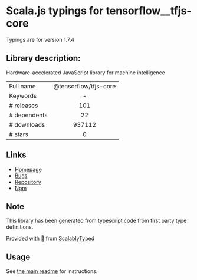 
# Scala.js typings for tensorflow__tfjs-core

Typings are for version 1.7.4

## Library description:
Hardware-accelerated JavaScript library for machine intelligence

|                    |                 |
| ------------------ | :-------------: |
| Full name          | @tensorflow/tfjs-core |
| Keywords           | - |
| # releases         | 101 |
| # dependents       | 22 |
| # downloads        | 937112 |
| # stars            | 0 |

## Links
- [Homepage](https://github.com/tensorflow/tfjs-core#readme)
- [Bugs](https://github.com/tensorflow/tfjs-core/issues)
- [Repository](https://github.com/tensorflow/tfjs-core)
- [Npm](https://www.npmjs.com/package/%40tensorflow%2Ftfjs-core)
    


## Note
This library has been generated from typescript code from first party type definitions.

Provided with :purple_heart: from [ScalablyTyped](https://github.com/oyvindberg/ScalablyTyped)

## Usage
See [the main readme](../../readme.md) for instructions.


